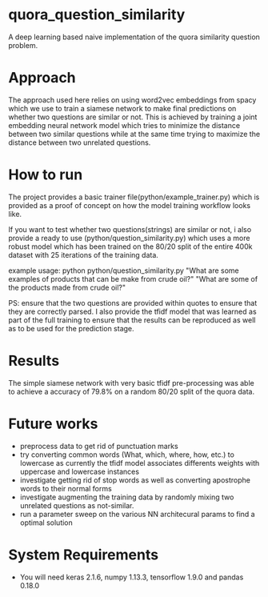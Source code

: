 # quora_question_similarity
A deep learning based naive implementation of the quora similarity question problem.

# Approach
The approach used here relies on using word2vec embeddings from spacy which we use to train a siamese network to make final predictions on whether two questions are similar or not. This is achieved by training a joint embedding neural network model which tries to minimize the distance between two similar questions while at the same time trying to maximize the distance between two unrelated questions.

# How to run
The project provides a basic trainer file(python/example_trainer.py) which is provided as a proof of concept on how the model training workflow looks like.

If you want to test whether two questions(strings) are similar or not, i also provide a ready to use (python/question_similarity.py) which uses a more robust model which has been trained on the 80/20 split of the entire 400k dataset with 25 iterations of the training data.

example usage: python python/question_similarity.py "What are some examples of products that can be make from crude oil?" "What are some of the products made from crude oil?"

PS: ensure that the two questions are provided within quotes to ensure that they are correctly parsed.
I also provide the tfidf model that was learned as part of the full training to ensure that the results can be reproduced as well as to be used for the prediction stage.


# Results
The simple siamese network with very basic tfidf pre-processing was able to achieve a accuracy of 79.8% on a random 80/20 split of the quora data.

# Future works
- preprocess data to get rid of punctuation marks
- try converting common words (What, which, where, how, etc.) to lowercase as currently the tfidf model associates differents weights with uppercase and lowercase instances
- investigate getting rid of stop words as well as converting apostrophe words to their normal forms
- investigate augmenting the training data by randomly mixing two unrelated questions as not-similar.
- run a parameter sweep on the various NN architecural params to find a optimal solution

# System Requirements
- You will need keras 2.1.6, numpy 1.13.3, tensorflow 1.9.0 and pandas 0.18.0
